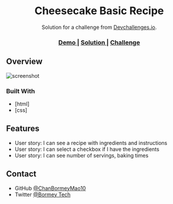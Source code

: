 <!-- Please update value in the {}  -->

<h1 align="center">Cheesecake Basic Recipe</h1>

<div align="center">
   Solution for a challenge from  <a href="http://devchallenges.io" target="_blank">Devchallenges.io</a>.
</div>

<div align="center">
  <h3>
    <a href="https://{your-demo-link.your-domain}">
      Demo
    </a>
    <span> | </span>
    <a href="https://github.com/ChanBormeyMao10/Cheesecake-Recipe">
      Solution
    </a>
    <span> | </span>
    <a href="https://devchallenges.io/challenges/OEKdUZ6xs0h99C38XVht">
      Challenge
    </a>
  </h3>
</div>

<!-- TABLE OF CONTENTS -->


<!-- OVERVIEW -->

## Overview

![screenshot](https://github.com/ChanBormey10Mao/Classic-Cheesecake-Recipe/blob/master/assets/demo_sc.png)



### Built With

<!-- This section should list any major frameworks that you built your project using. Here are a few examples.-->

- [html]
- [css]


## Features

<!-- List the features of your application or follow the template. Don't share the figma file here :) -->

- User story: I can see a recipe with ingredients and instructions
- User story: I can select a checkbox if I have the ingredients
- User story: I can see number of servings, baking times


## Contact

<!-- - Website [your-website.com](https://{your-web-site-link}) -->
- GitHub [@ChanBormeyMao10](https://github.com/ChanBormeyMao10/Cheesecake-Recipe)
- Twitter [@Bormey Tech](https://twitter.com/BormeyTech)
